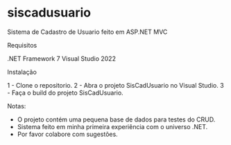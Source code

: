 # siscadusuario
Sistema de Cadastro de Usuario feito em ASP.NET MVC

Requisitos

.NET Framework 7
Visual Studio 2022

Instalação

1 - Clone o repositorio.
2 - Abra o projeto SisCadUsuario no Visual Studio.
3 - Faça o build do projeto SisCadUsuario.

Notas:

- O projeto contém uma pequena base de dados para testes do CRUD.
- Sistema feito em minha primeira experiência com o universo .NET.
- Por favor colabore com sugestões.
